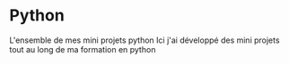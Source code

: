 # Python
L'ensemble de mes mini projets python
Ici j'ai développé  des mini projets tout au long de ma formation en python
